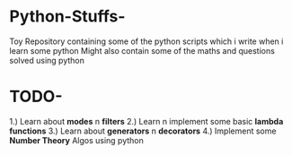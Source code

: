 # Python-Stuffs-

Toy Repository containing some of the python scripts which i write when i learn some python
Might also contain some of the maths and questions solved using python

# TODO-
1.) Learn about __modes__ n __filters__
2.) Learn n implement some basic __lambda functions__
3.) Learn about **generators** n **decorators**
4.) Implement some **Number Theory** Algos using python 
